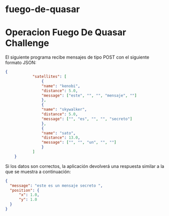 # fuego-de-quasar
# Operacion Fuego De Quasar Challenge

El siguiente programa recibe mensajes de tipo POST con el siguiente formato JSON:
``` JSON
{
			"satellites": [
				{
				"name": "kenobi",
				"distance": 5.0,
				"message": ["este", "", "", "mensaje", ""]
				},
				{
				"name": "skywalker",
				"distance": 5.0,
				"message": ["", "es", "", "", "secreto"]
				},
				{
				"name": "sato",
				"distance": 13.0,
				"message": ["", "", "un", "", ""]
				}
			]
	}
  ```
  Si los datos son correctos, la aplicación devolverá una respuesta similar a la que se muestra a continuación:
  ``` JSON
  {
    "message": "este es un mensaje secreto ",
    "position": {
        "x": 1.0,
        "y": 1.0
    }
}
```
